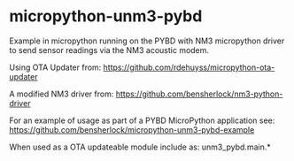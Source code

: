 # micropython-unm3-pybd
Example in micropython running on the PYBD with NM3 micropython driver to send sensor readings via the NM3 acoustic modem.

Using OTA Updater from: https://github.com/rdehuyss/micropython-ota-updater

A modified NM3 driver from: https://github.com/bensherlock/nm3-python-driver

For an example of usage as part of a PYBD MicroPython application see: https://github.com/bensherlock/micropython-unm3-pybd-example

When used as a OTA updateable module include as: unm3_pybd.main.*
